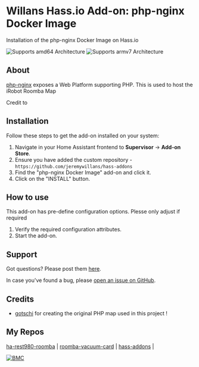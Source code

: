 # Willans Hass.io Add-on: php-nginx Docker Image

Installation of the php-nginx Docker Image on Hass.io

![Supports amd64 Architecture][amd64-shield] ![Supports armv7 Architecture][armv7-shield]

## About

[php-nginx][php-nginx] exposes a Web Platform supporting PHP. This is used to host the iRobot Roomba Map

Credit to 

## Installation

Follow these steps to get the add-on installed on your system:

1. Navigate in your Home Assistant frontend to **Supervisor** -> **Add-on Store**.
2. Ensure you have added the custom repository - ```https://github.com/jeremywillans/hass-addons```
3. Find the "php-nginx Docker Image" add-on and click it.
4. Click on the "INSTALL" button.

## How to use

This add-on has pre-define configuration options. Plesse only adjust if required

1. Verify the required configuration attributes.
2. Start the add-on.

## Support

Got questions? Please post them [here][forum].

In case you've found a bug, please [open an issue on GitHub][issue].

## Credits

- [gotschi](https://community.home-assistant.io/u/gotschi/summary) for creating the original PHP map used in this project !

## My Repos

[ha-rest980-roomba](https://github.com/jeremywillans/ha-rest980-roomba) | 
[roomba-vacuum-card](https://github.com/jeremywillans/lovelace-roomba-vacuum-card) | 
[hass-addons](https://github.com/jeremywillans/hass-addons) | 

[![BMC](https://www.buymeacoffee.com/assets/img/custom_images/white_img.png)](https://www.buymeacoffee.com/jeremywillans)

[amd64-shield]: https://img.shields.io/badge/amd64-yes-green.svg
[armv7-shield]: https://img.shields.io/badge/armv7-yes-green.svg
[forum]: https://community.home-assistant.io/t/irobot-roomba-i7-configuration-using-rest980/161175
[issue]: https://github.com/jeremywillans/hass-addons/issues
[php-nginx]: https://hub.docker.com/r/webhippie/php-nginx
[gotschi]: https://community.home-assistant.io/u/gotschi/summary